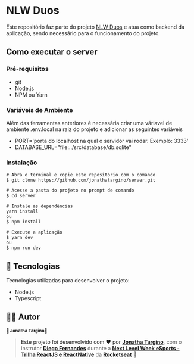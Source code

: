 # NLW Duos

Este repositório faz parte do projeto <a href="https://github.com/jonathatargino/web">NLW Duos<a> e atua como backend da aplicação, sendo necessário para o funcionamento do projeto.

## Como executar o server
### Pré-requisitos
- git 
- Node.js
- NPM ou Yarn

### Variáveis de Ambiente
Além das ferramentas anteriores é necessária criar uma váriavel de ambiente .env.local na raiz do projeto e adicionar as seguintes variáveis

- PORT='porta do localhost na qual o servidor vai rodar. Exemplo: 3333'
- DATABASE_URL="file:../src/database/db.sqlite"

### Instalação
```
# Abra o terminal e copie este repositório com o comando
$ git clone https://github.com/jonathatargino/server.git

# Acesse a pasta do projeto no prompt de comando 
$ cd server

# Instale as dependências
yarn install
ou
$ npm install

# Execute a aplicação
$ yarn dev
ou
$ npm run dev
```
## 🚀 Tecnologias 
Tecnologias utilizadas para desenvolver o projeto:
- Node.js
- Typescript

## 🦸‍♂️ **Autor**

<p>
 <sub><strong>🌟 Jonatha Targino🌟</strong></sub>
</p>

>Este projeto foi desenvolvido com ❤️ por **[Jonatha Targino](https://github.com/jonathaTargino)**, com o instrutor **[Diego Fernandes](https://www.linkedin.com/in/diego-schell-fernandes/)** durante a **[Next Level Week eSports - Trilha ReactJS e ReactNative](https://nextlevelweek.com/)** da **[Rocketseat](https://rocketseat.com.br)** 💜<br> 

